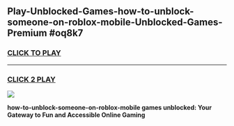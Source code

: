 
## Play-Unblocked-Games-how-to-unblock-someone-on-roblox-mobile-Unblocked-Games-Premium #oq8k7
<h3>
<a href="https://premium.freeplayer.one?title=how-to-unblock-someone-on-roblox-mobile&ref=12M">CLICK TO PLAY</a></h3>
<hr>

<h3>
<a href="https://premium.freeplayer.one?title=how-to-unblock-someone-on-roblox-mobile&ref=12M">CLICK 2 PLAY</a>
  
</h3>

<a href="https://premium.freeplayer.one?title=how-to-unblock-someone-on-roblox-mobile&ref=12M"><img src="https://clearcache.store/games.png"></a>


**how-to-unblock-someone-on-roblox-mobile games unblocked: Your Gateway to Fun and Accessible Online Gaming**
